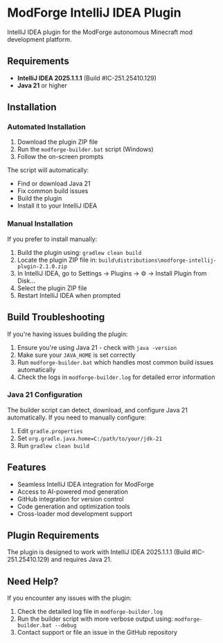 # ModForge IntelliJ IDEA Plugin

IntelliJ IDEA plugin for the ModForge autonomous Minecraft mod development platform.

## Requirements

- **IntelliJ IDEA 2025.1.1.1** (Build #IC-251.25410.129) 
- **Java 21** or higher

## Installation

### Automated Installation

1. Download the plugin ZIP file
2. Run the `modforge-builder.bat` script (Windows)
3. Follow the on-screen prompts

The script will automatically:
- Find or download Java 21
- Fix common build issues
- Build the plugin
- Install it to your IntelliJ IDEA

### Manual Installation

If you prefer to install manually:

1. Build the plugin using: `gradlew clean build`
2. Locate the plugin ZIP file in: `build\distributions\modforge-intellij-plugin-2.1.0.zip`
3. In IntelliJ IDEA, go to Settings → Plugins → ⚙ → Install Plugin from Disk...
4. Select the plugin ZIP file
5. Restart IntelliJ IDEA when prompted

## Build Troubleshooting

If you're having issues building the plugin:

1. Ensure you're using Java 21 - check with `java -version`
2. Make sure your `JAVA_HOME` is set correctly
3. Run `modforge-builder.bat` which handles most common build issues automatically
4. Check the logs in `modforge-builder.log` for detailed error information

### Java 21 Configuration

The builder script can detect, download, and configure Java 21 automatically. If you need to manually configure:

1. Edit `gradle.properties`
2. Set `org.gradle.java.home=C:/path/to/your/jdk-21`
3. Run `gradlew clean build`

## Features

- Seamless IntelliJ IDEA integration for ModForge
- Access to AI-powered mod generation
- GitHub integration for version control
- Code generation and optimization tools
- Cross-loader mod development support

## Plugin Requirements

The plugin is designed to work with IntelliJ IDEA 2025.1.1.1 (Build #IC-251.25410.129) and requires Java 21.

## Need Help?

If you encounter any issues with the plugin:

1. Check the detailed log file in `modforge-builder.log`
2. Run the builder script with more verbose output using: `modforge-builder.bat --debug`
3. Contact support or file an issue in the GitHub repository